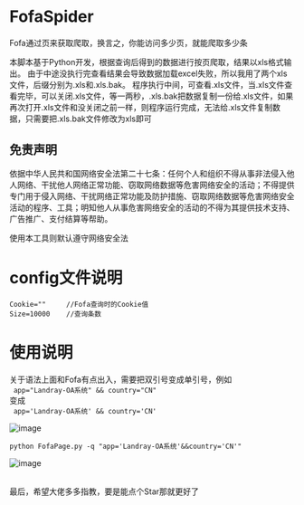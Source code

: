 # FofaSpider
Fofa通过页来获取爬取，换言之，你能访问多少页，就能爬取多少条

本脚本基于Python开发，根据查询后得到的数据进行按页爬取，结果以xls格式输出。
由于中途没执行完查看结果会导致数据加载excel失败，所以我用了两个xls文件，后缀分别为.xls和.xls.bak。
程序执行中间，可查看.xls文件，当.xls文件查看完毕，可以关闭.xls文件，等一两秒，.xls.bak把数据复制一份给.xls文件，如果再次打开.xls文件和没关闭之前一样，则程序运行完成，无法给.xls文件复制数据，只需要把.xls.bak文件修改为xls即可

## 免责声明

依据中华人民共和国网络安全法第二十七条：任何个人和组织不得从事非法侵入他人网络、干扰他人网络正常功能、窃取网络数据等危害网络安全的活动；不得提供专门用于侵入网络、干扰网络正常功能及防护措施、窃取网络数据等危害网络安全活动的程序、工具；明知他人从事危害网络安全的活动的不得为其提供技术支持、广告推广、支付结算等帮助。

使用本工具则默认遵守网络安全法

# config文件说明

    Cookie=""     //Fofa查询时的Cookie值
    Size=10000    //查询条数
   
# 使用说明

关于语法上面和Fofa有点出入，需要把双引号变成单引号，例如<br/>
 ``` app="Landray-OA系统" && country="CN"```
<br/>变成<br/>
 ``` app='Landray-OA系统' && country='CN'```

![image](https://user-images.githubusercontent.com/57057346/145268567-ecaf8191-eee0-46f7-9b77-a2ed09ceec93.png)

```python FofaPage.py -q "app='Landray-OA系统'&&country='CN'"```

![image](https://user-images.githubusercontent.com/57057346/145269043-0bbee363-18bc-4d6f-8b3d-bc913826d1d4.png)

<br/>最后，希望大佬多多指教，要是能点个Star那就更好了
